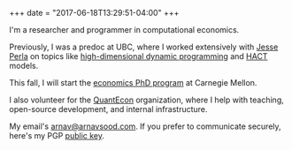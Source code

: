 +++
date = "2017-06-18T13:29:51-04:00"
+++

I'm a researcher and programmer in computational economics. 

Previously, I was a predoc at UBC, where I worked extensively with [Jesse Perla](https://www.jesseperla.com/) on topics like [high-dimensional dynamic programming](https://github.com/jlperla/PerlaTonettiWaugh.jl) and [HACT](https://github.com/jlperla/PerlaTonettiWaugh.jl) models.

This fall, I will start the [economics PhD program](https://www.cmu.edu/tepper/programs/phd/program/economics/index.html) at Carnegie Mellon.

I also volunteer for the [QuantEcon](https://quantecon.org/) organization, where I help with teaching, open-source development, and internal infrastructure.

My email's [arnav@arnavsood.com](mailto:arnav@arnavsood.com). If you prefer to communicate securely, here's my PGP [public key](https://gist.github.com/arnavs/53414fd9d4f9c27f6a9bdfdeb906a751).

